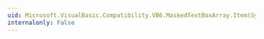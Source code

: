 ```yaml
---
uid: Microsoft.VisualBasic.Compatibility.VB6.MaskedTextBoxArray.Item(System.Int16)
internalonly: False
---
```

